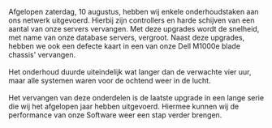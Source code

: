 Afgelopen zaterdag, 10 augustus, hebben wij enkele onderhoudstaken aan
ons netwerk uitgevoerd. Hierbij zijn controllers en harde schijven van
een aantal van onze servers vervangen. Met deze upgrades wordt de
snelheid, met name van onze database servers, vergroot. Naast deze
upgrades, hebben we ook een defecte kaart in een van onze Dell M1000e
blade chassis' vervangen.\
\
Het onderhoud duurde uiteindelijk wat langer dan de verwachte vier uur,
maar alle systemen waren voor de ochtend weer in de lucht.\
\
Het vervangen van deze onderdelen is de laatste upgrade in een lange
serie die wij het afgelopen jaar hebben uitgevoerd. Hiermee kunnen wij
de performance van onze Software weer een stap verder brengen.
